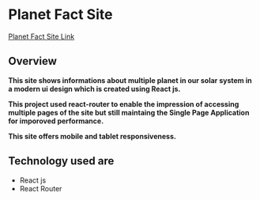 # Planet Fact Site

[Planet Fact Site Link](planets-fact-site-2f04d.web.app)

## Overview

**This site shows informations about multiple planet in our solar system in a modern ui design which is created using React js.**

**This project used react-router to enable the impression of accessing multiple pages of the site but still maintaing the Single Page Application for imporoved performance.**

**This site offers mobile and tablet responsiveness.**

## Technology used are

- React js
- React Router

